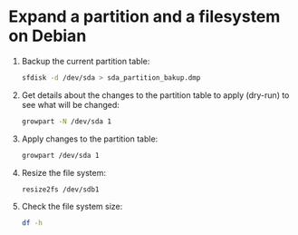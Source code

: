 # Expand a partition and a filesystem on Debian

1. Backup the current partition table:

    ```sh
    sfdisk -d /dev/sda > sda_partition_bakup.dmp
    ```

1. Get details about the changes to the partition table to apply (dry-run) to
    see what will be changed:

    ```sh
    growpart -N /dev/sda 1
    ```

1. Apply changes to the partition table:

    ```sh
    growpart /dev/sda 1
    ```

1. Resize the file system:

    ```sh
    resize2fs /dev/sdb1
    ```

1. Check the file system size:

    ```sh
    df -h
    ```
